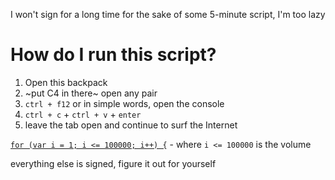 I won't sign for a long time for the sake of some 5-minute script, I'm too lazy
# How do I run this script?
1. Open this backpack
2. ~put C4 in there~ open any pair
3. ``ctrl + f12`` or in simple words, open the console
4. ``ctrl + c`` + ``ctrl + v`` + ``enter``
5. leave the tab open and continue to surf the Internet

   
[```for (var i = 1; i <= 100000; i++) {```](https://github.com/oaoaoaoaoammm/Backpack_fucker_value_script/blob/main/backpack_fucker_value.js#L47) - where ``i <= 100000`` is the volume

everything else is signed, figure it out for yourself

